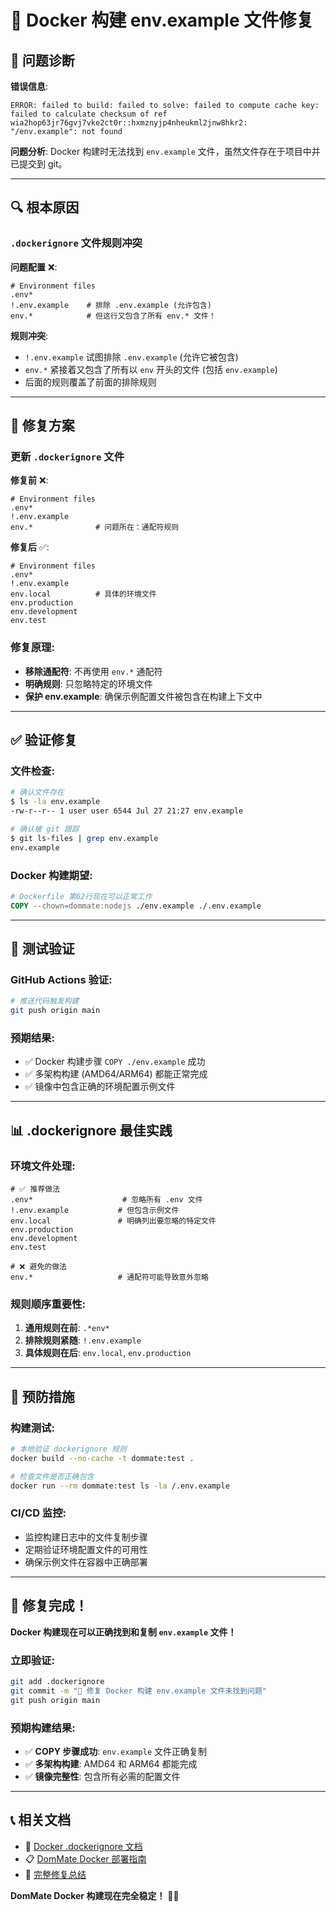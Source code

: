 # 🔧 Docker 构建 env.example 文件修复

## 🎯 问题诊断

**错误信息**:
```
ERROR: failed to build: failed to solve: failed to compute cache key: 
failed to calculate checksum of ref wia2hop63jr76gvj7vke2ct0r::hxmznyjp4nheukml2jnw8hkr2: 
"/env.example": not found
```

**问题分析**: Docker 构建时无法找到 `env.example` 文件，虽然文件存在于项目中并已提交到 git。

---

## 🔍 根本原因

### **`.dockerignore` 文件规则冲突**

**问题配置** ❌:
```dockerignore
# Environment files
.env*
!.env.example    # 排除 .env.example (允许包含)
env.*            # 但这行又包含了所有 env.* 文件！
```

**规则冲突**: 
- `!.env.example` 试图排除 `.env.example` (允许它被包含)
- `env.*` 紧接着又包含了所有以 `env` 开头的文件 (包括 `env.example`)
- 后面的规则覆盖了前面的排除规则

---

## 🔧 修复方案

### **更新 `.dockerignore` 文件**

**修复前** ❌:
```dockerignore
# Environment files
.env*
!.env.example
env.*              # 问题所在：通配符规则
```

**修复后** ✅:
```dockerignore
# Environment files
.env*
!.env.example
env.local          # 具体的环境文件
env.production
env.development
env.test
```

### **修复原理**:
- **移除通配符**: 不再使用 `env.*` 通配符
- **明确规则**: 只忽略特定的环境文件
- **保护 env.example**: 确保示例配置文件被包含在构建上下文中

---

## ✅ 验证修复

### **文件检查**:
```bash
# 确认文件存在
$ ls -la env.example
-rw-r--r-- 1 user user 6544 Jul 27 21:27 env.example

# 确认被 git 跟踪
$ git ls-files | grep env.example
env.example
```

### **Docker 构建期望**:
```dockerfile
# Dockerfile 第62行现在可以正常工作
COPY --chown=dommate:nodejs ./env.example ./.env.example
```

---

## 🧪 测试验证

### **GitHub Actions 验证**:
```bash
# 推送代码触发构建
git push origin main
```

### **预期结果**:
- ✅ Docker 构建步骤 `COPY ./env.example` 成功
- ✅ 多架构构建 (AMD64/ARM64) 都能正常完成
- ✅ 镜像中包含正确的环境配置示例文件

---

## 📊 .dockerignore 最佳实践

### **环境文件处理**:
```dockerignore
# ✅ 推荐做法
.env*                    # 忽略所有 .env 文件
!.env.example           # 但包含示例文件
env.local               # 明确列出要忽略的特定文件
env.production
env.development
env.test

# ❌ 避免的做法
env.*                   # 通配符可能导致意外忽略
```

### **规则顺序重要性**:
1. **通用规则在前**: `.*env*` 
2. **排除规则紧随**: `!.env.example`
3. **具体规则在后**: `env.local`, `env.production`

---

## 🔮 预防措施

### **构建测试**:
```bash
# 本地验证 dockerignore 规则
docker build --no-cache -t dommate:test .

# 检查文件是否正确包含
docker run --rm dommate:test ls -la /.env.example
```

### **CI/CD 监控**:
- 监控构建日志中的文件复制步骤
- 定期验证环境配置文件的可用性
- 确保示例文件在容器中正确部署

---

## 🎊 **修复完成！**

**Docker 构建现在可以正确找到和复制 `env.example` 文件！**

### **立即验证**:
```bash
git add .dockerignore
git commit -m "🔧 修复 Docker 构建 env.example 文件未找到问题"
git push origin main
```

### **预期构建结果**:
- ✅ **COPY 步骤成功**: `env.example` 文件正确复制
- ✅ **多架构构建**: AMD64 和 ARM64 都能完成
- ✅ **镜像完整性**: 包含所有必需的配置文件

---

## 📞 相关文档

- 🐳 [Docker .dockerignore 文档](https://docs.docker.com/engine/reference/builder/#dockerignore-file)
- 📋 [DomMate Docker 部署指南](./DOCKER.md)
- 🎯 [完整修复总结](./🎯最终修复总结.md)

**DomMate Docker 构建现在完全稳定！** 🚀✨ 